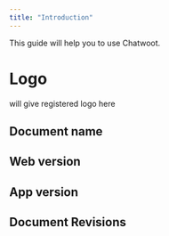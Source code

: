 ```yaml
---
title: "Introduction"
---
```


This guide will help you to use Chatwoot.

# Logo
will give registered logo here
## Document name 
## Web version
## App version
## Document Revisions